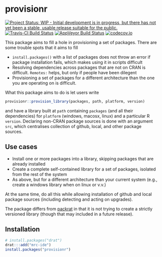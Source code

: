 # provisionr

[![Project Status: WIP - Initial development is in progress, but there has not yet been a stable, usable release suitable for the public.](http://www.repostatus.org/badges/latest/wip.svg)](http://www.repostatus.org/#wip)
[![Travis-CI Build Status](https://travis-ci.org/mrc-ide/provisionr.svg?branch=master)](https://travis-ci.org/mrc-ide/provisionr)
[![AppVeyor Build Status](https://ci.appveyor.com/api/projects/status/github/mrc-ide/provisionr?branch=master&svg=true)](https://ci.appveyor.com/project/mrc-ide/provisionr)
[![codecov.io](https://codecov.io/github/mrc-ide/provisionr/coverage.svg?branch=master)](https://codecov.io/github/mrc-ide/provisionr?branch=master)

This package aims to fill a hole in provisioning a set of packages.  There are some trouble spots that it aims to fill

* `install.packages()` with a list of packages does not throw an error if package installation fails, which makes using it in scripts difficult
* Resolving dependencies across packages that are not on CRAN is difficult.  `Remotes:` helps, but only if people have been dilegent
* Provisioning a set of packages for a different architecture than the one you are operating on is difficult.

What this package aims to do is let users write

```r
provisionr::provision_library(packages, path, platform, version)
```

and have a library built at `path` containing `packages` (and all their dependencies) for `platform` (windows, macosx, linux) and a particular R `version`.  Declaring non-CRAN package sources is done with an argument `src`, which centralises collection of github, local, and other package sources.

## Use cases

* Install one or more packages into a library, skipping packages that are already installed
* Create a complete self-contained library for a set of packages, isolated from the rest of the system
* As above, but for a different architecture than your current system (e.g., create a windows library when on linux or v.v.)

At the same time, do all this while allowing installation of github and local package sources (including detecting and acting on upgrades).

The package differs from [packrat](https://github.com/rstudio/packrat) in that it is not trying to create a strictly versioned library (though that may included in a future release).

## Installation

```r
# install.packages("drat")
drat:::add("mrc-ide")
install.packages("provisionr")
```

